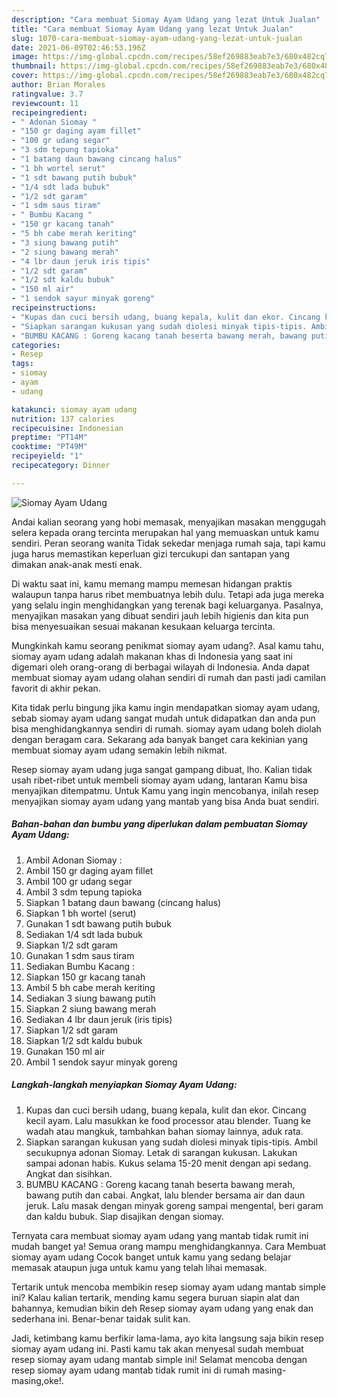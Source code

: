 ```yaml
---
description: "Cara membuat Siomay Ayam Udang yang lezat Untuk Jualan"
title: "Cara membuat Siomay Ayam Udang yang lezat Untuk Jualan"
slug: 1070-cara-membuat-siomay-ayam-udang-yang-lezat-untuk-jualan
date: 2021-06-09T02:46:53.196Z
image: https://img-global.cpcdn.com/recipes/58ef269883eab7e3/680x482cq70/siomay-ayam-udang-foto-resep-utama.jpg
thumbnail: https://img-global.cpcdn.com/recipes/58ef269883eab7e3/680x482cq70/siomay-ayam-udang-foto-resep-utama.jpg
cover: https://img-global.cpcdn.com/recipes/58ef269883eab7e3/680x482cq70/siomay-ayam-udang-foto-resep-utama.jpg
author: Brian Morales
ratingvalue: 3.7
reviewcount: 11
recipeingredient:
- " Adonan Siomay "
- "150 gr daging ayam fillet"
- "100 gr udang segar"
- "3 sdm tepung tapioka"
- "1 batang daun bawang cincang halus"
- "1 bh wortel serut"
- "1 sdt bawang putih bubuk"
- "1/4 sdt lada bubuk"
- "1/2 sdt garam"
- "1 sdm saus tiram"
- " Bumbu Kacang "
- "150 gr kacang tanah"
- "5 bh cabe merah keriting"
- "3 siung bawang putih"
- "2 siung bawang merah"
- "4 lbr daun jeruk iris tipis"
- "1/2 sdt garam"
- "1/2 sdt kaldu bubuk"
- "150 ml air"
- "1 sendok sayur minyak goreng"
recipeinstructions:
- "Kupas dan cuci bersih udang, buang kepala, kulit dan ekor. Cincang kecil ayam. Lalu masukkan ke food processor atau blender. Tuang ke wadah atau mangkuk, tambahkan bahan siomay lainnya, aduk rata."
- "Siapkan sarangan kukusan yang sudah diolesi minyak tipis-tipis. Ambil secukupnya adonan Siomay. Letak di sarangan kukusan. Lakukan sampai adonan habis. Kukus selama 15-20 menit dengan api sedang. Angkat dan sisihkan."
- "BUMBU KACANG : Goreng kacang tanah beserta bawang merah, bawang putih dan cabai. Angkat, lalu blender bersama air dan daun jeruk. Lalu masak dengan minyak goreng sampai mengental, beri garam dan kaldu bubuk. Siap disajikan dengan siomay."
categories:
- Resep
tags:
- siomay
- ayam
- udang

katakunci: siomay ayam udang 
nutrition: 137 calories
recipecuisine: Indonesian
preptime: "PT14M"
cooktime: "PT49M"
recipeyield: "1"
recipecategory: Dinner

---
```



![Siomay Ayam Udang](https://img-global.cpcdn.com/recipes/58ef269883eab7e3/680x482cq70/siomay-ayam-udang-foto-resep-utama.jpg)

Andai kalian seorang yang hobi memasak, menyajikan masakan menggugah selera kepada orang tercinta merupakan hal yang memuaskan untuk kamu sendiri. Peran seorang  wanita Tidak sekedar menjaga rumah saja, tapi kamu juga harus memastikan keperluan gizi tercukupi dan santapan yang dimakan anak-anak mesti enak.

Di waktu  saat ini, kamu memang mampu memesan hidangan praktis walaupun tanpa harus ribet membuatnya lebih dulu. Tetapi ada juga mereka yang selalu ingin menghidangkan yang terenak bagi keluarganya. Pasalnya, menyajikan masakan yang dibuat sendiri jauh lebih higienis dan kita pun bisa menyesuaikan sesuai makanan kesukaan keluarga tercinta. 



Mungkinkah kamu seorang penikmat siomay ayam udang?. Asal kamu tahu, siomay ayam udang adalah makanan khas di Indonesia yang saat ini digemari oleh orang-orang di berbagai wilayah di Indonesia. Anda dapat membuat siomay ayam udang olahan sendiri di rumah dan pasti jadi camilan favorit di akhir pekan.

Kita tidak perlu bingung jika kamu ingin mendapatkan siomay ayam udang, sebab siomay ayam udang sangat mudah untuk didapatkan dan anda pun bisa menghidangkannya sendiri di rumah. siomay ayam udang boleh diolah dengan beragam cara. Sekarang ada banyak banget cara kekinian yang membuat siomay ayam udang semakin lebih nikmat.

Resep siomay ayam udang juga sangat gampang dibuat, lho. Kalian tidak usah ribet-ribet untuk membeli siomay ayam udang, lantaran Kamu bisa menyajikan ditempatmu. Untuk Kamu yang ingin mencobanya, inilah resep menyajikan siomay ayam udang yang mantab yang bisa Anda buat sendiri.

<!--inarticleads1-->

##### Bahan-bahan dan bumbu yang diperlukan dalam pembuatan Siomay Ayam Udang:

1. Ambil  Adonan Siomay :
1. Ambil 150 gr daging ayam fillet
1. Ambil 100 gr udang segar
1. Ambil 3 sdm tepung tapioka
1. Siapkan 1 batang daun bawang (cincang halus)
1. Siapkan 1 bh wortel (serut)
1. Gunakan 1 sdt bawang putih bubuk
1. Sediakan 1/4 sdt lada bubuk
1. Siapkan 1/2 sdt garam
1. Gunakan 1 sdm saus tiram
1. Sediakan  Bumbu Kacang :
1. Siapkan 150 gr kacang tanah
1. Ambil 5 bh cabe merah keriting
1. Sediakan 3 siung bawang putih
1. Siapkan 2 siung bawang merah
1. Sediakan 4 lbr daun jeruk (iris tipis)
1. Siapkan 1/2 sdt garam
1. Siapkan 1/2 sdt kaldu bubuk
1. Gunakan 150 ml air
1. Ambil 1 sendok sayur minyak goreng




<!--inarticleads2-->

##### Langkah-langkah menyiapkan Siomay Ayam Udang:

1. Kupas dan cuci bersih udang, buang kepala, kulit dan ekor. Cincang kecil ayam. Lalu masukkan ke food processor atau blender. Tuang ke wadah atau mangkuk, tambahkan bahan siomay lainnya, aduk rata.
1. Siapkan sarangan kukusan yang sudah diolesi minyak tipis-tipis. Ambil secukupnya adonan Siomay. Letak di sarangan kukusan. Lakukan sampai adonan habis. Kukus selama 15-20 menit dengan api sedang. Angkat dan sisihkan.
1. BUMBU KACANG : Goreng kacang tanah beserta bawang merah, bawang putih dan cabai. Angkat, lalu blender bersama air dan daun jeruk. Lalu masak dengan minyak goreng sampai mengental, beri garam dan kaldu bubuk. Siap disajikan dengan siomay.




Ternyata cara membuat siomay ayam udang yang mantab tidak rumit ini mudah banget ya! Semua orang mampu menghidangkannya. Cara Membuat siomay ayam udang Cocok banget untuk kamu yang sedang belajar memasak ataupun juga untuk kamu yang telah lihai memasak.

Tertarik untuk mencoba membikin resep siomay ayam udang mantab simple ini? Kalau kalian tertarik, mending kamu segera buruan siapin alat dan bahannya, kemudian bikin deh Resep siomay ayam udang yang enak dan sederhana ini. Benar-benar taidak sulit kan. 

Jadi, ketimbang kamu berfikir lama-lama, ayo kita langsung saja bikin resep siomay ayam udang ini. Pasti kamu tak akan menyesal sudah membuat resep siomay ayam udang mantab simple ini! Selamat mencoba dengan resep siomay ayam udang mantab tidak rumit ini di rumah masing-masing,oke!.

